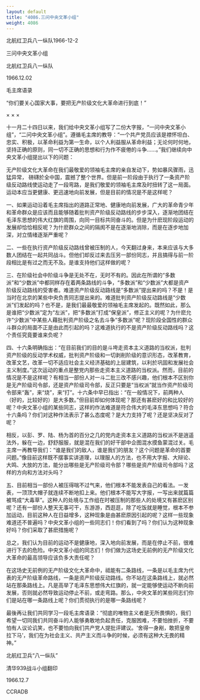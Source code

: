 ```yaml
---
layout: default
title: "4086.三问中央文革小组"
weight: 4086
---
```


北航红卫兵八一纵队1966-12-2

三问中央文革小组

北航红卫兵八一纵队

1966.12.02

毛主席语录

“你们要关心国家大事，要把无产阶级文化大革命进行到底！”

×        ×        ×

十一月二十四日以来，我们给中央文革小组写了二份大字报，“一问中央文革小组”，“二问中央文革小组”。遵循毛主席的教导：“一个共产党员应该是襟怀坦白、忠实、积极，以革命利益为第一生命，以个人利益服从革命利益；无论何时何地，坚持正确的原则，同一切不正确的思想和行为作不疲倦的斗争……。”我们继续向中央文革小组提出以下的问题：

无产阶级文化大革命在我们最敬爱的领袖毛主席的亲自发动下，势如暴风骤雨，迅猛异常， 磅礴於全中国，震撼了整个世界。但是前一阶段由于执行了一条资产阶级反动路线使运动走了一段弯路，是我们敬爱的领袖毛主席及时扭转了这一局面。运动本应当更健康、更迅速地向前发展，但是目前的情况是不是这样呢？

一、如果运动沿着毛主席指出的道路正常地、健康地向前发展，广大的革命青少年和革命群众是应该而且能够随着批判资产阶级反动路线的步步深入，逐渐地团结在毛泽东思想的伟大红旗的周围，向同一目标共同奋斗的。但是为什麽现阶段运动的发展却恰恰相反呢？为什麽群众之间的隔阂不是在逐渐地消除，而是在逐步地加深，对立情绪逐渐严重呢？

二、一些在执行资产阶级反动路线曾被压制的人，今天翻过身来，本来应该与大多数人团结在一起共同战斗。但他们却反过来去压另一部份同志，并且搞得与前一阶段相比是有过之而无不及。是谁支持他们这样做的呢？

三、在阶级社会中阶级斗争是无处不在，无时不有的。因此在所谓的“多数派”和“少数派”中都同样存在着两条路线的斗争，“多数派”和“少数派”大都是资产阶级反动路线的受害者。难道资产阶级反动路线是“多数派”提出来的吗？不是！是当时在北京的某些中央负责同志提出来的。难道批判资产阶级反动路线是“少数派”们发起的吗？也不是，是我们最最敬爱的领袖毛主席发起的。既然如此，那么是谁把“少数派”定为“左派”，把“多数派”打成“保皇派”，修正主义的呢？为什麽允许“少数派”中某些人藉批判资产阶级之名去斗争“多数派”呢？现阶段全国性的群众斗群众的局面不正是由此而引起的吗？这难道执行的不是资产阶级反动路线吗？这个责任究竟要谁来负呢？

四、十六条明确指出：“在目前我们的目的是斗垮走资本主义道路的当权派，批判资产阶级的反动学术权威，批判资产阶级和一切剥削阶级的意识形态，改革教育，改革文艺，改革一切不适应社会主义经济基础的上层建筑，以利於巩固和发展社会主义制度。”这次运动的重点是整党内那些走资本主义道路的当权派。然而，目前的情况是不是这样呢？有相当一部份人对一斗二批三改不感兴趣，他们根本不区别你是无产阶级司令部，还是资产阶级司令部，反正只要是“当权派”就当作资产阶级司令部来“轰”，来“烧”，来“打”。十六条中早已指出：“在一般情况下，前两种人（好的，比较好的）是大多数。”但目前却如何体现呢？那还有甚麽好的和比较好的呢？中央文革小组的某些同志，这样的作法难道是符合伟大的毛泽东思想吗？符合十六条吗？你们对这种作法表示了甚么态度呢？是大力支持了呢？还是坚决反对了呢？

相反，以彭、罗、陆、杨为首的百分之几的党内走资本主义道路的当权派不是逍遥法外，躲在一边，舒舒服服，就是混在我们的好干部中企图混水摸鱼蒙混过关。毛主席一再教导我们：“谁是我们的敌人，谁是我们的朋友？这个问题是革命的首要问题。”像目前这样既不摆事实讲道理，以理服人的方法，也不用大字报、大辩论、大鸣、大放的方法，能分出哪些是无产阶级司令部？哪些是资产阶级司令部吗？这样的方向和方法对头吗？

五、目前相当一部份人被压得喘不过气来，他们根本不能发表自己的看法。一发表，一顶顶大帽子就连续不断地扣上来。他们根本不能写大字报，一写出来就篇篇被骂成“大毒草”。这种人的处境与工作组在时被压制的那些人的处境又有甚麽区别呢？还有一部份人整天无事可干，东游游，西逛逛，除了吃饭就是睡觉，根本不参加运动，目前这种人在日益增多，这种现象是由甚麽原因引起的呢？这样一些现象难道还不普遍吗？中央文革小组的一些同志们！你们看到了吗？你们认为这种现象好吗？你们采取了甚麽措施呢？

总之，我们认为目前的运动不是健康地，深入地向前发展，而是在停止不前，很难进行下去的危险。中央文革小组的同志们！你们做为这场史无前例的无产阶级文化大革命的最高领导应该负多大责任呢？

在这场史无前例的无产阶级文化大革命中，祗能有二条路线，一条是以毛主席为代表的无产阶级革命路线，一条是资产阶级反动路线。你不站在这条路线上，就必然站在那条路线上。凡是高举了毛泽东思想伟大红旗的，就一定能够使运动不断向前发展，否则就必然导致运动停止不前，或走弯路。那么，中央文革的某些同志们你们是站在哪一条路线上呢？你们贯彻执行的是哪一条路线呢？

最後再让我们共同学习一段毛主席语录：“彻底的唯物主义者是无所畏惧的，我们希望一切同我们共同奋斗的人能够勇敢地负起责任，克服困难，不要怕挫折，不要怕有人议论讥笑，也不要怕向我们共产党人提批评建议。‘舍得一身剐，敢把皇帝拉下马’，我们在为社会主义、共产主义而斗争的时候，必须有这种大无畏的精神。”

北航红卫兵“八一纵队”

清华939战斗小组翻印

1966.12.7

CCRADB

